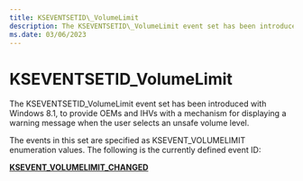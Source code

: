 ```yaml
---
title: KSEVENTSETID\_VolumeLimit
description: The KSEVENTSETID\_VolumeLimit event set has been introduced with Windows 8.1.
ms.date: 03/06/2023
---
```



# KSEVENTSETID\_VolumeLimit


The KSEVENTSETID\_VolumeLimit event set has been introduced with Windows 8.1, to provide OEMs and IHVs with a mechanism for displaying a warning message when the user selects an unsafe volume level.

The events in this set are specified as KSEVENT\_VOLUMELIMIT enumeration values. The following is the currently defined event ID:

[**KSEVENT\_VOLUMELIMIT\_CHANGED**](ksevent-volumelimit-changed.md)

 

 





